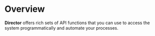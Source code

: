 # Overview

**Director** offers rich sets of API functions that you can use to access the system programmatically and automate your processes.
